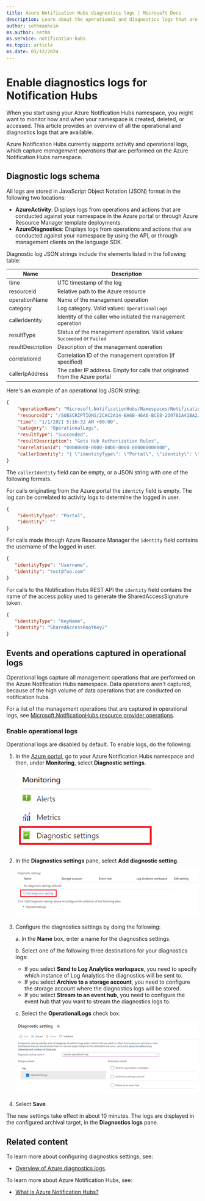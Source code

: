 ```yaml
---
title: Azure Notification Hubs diagnostics logs | Microsoft Docs
description: Learn about the operational and diagnostics logs that are available for Azure Notification Hubs, and how to enable diagnostic logging.
author: sethmanheim
ms.author: sethm
ms.service: notification-hubs
ms.topic: article
ms.date: 03/12/2024
---
```


# Enable diagnostics logs for Notification Hubs

When you start using your Azure Notification Hubs namespace, you might want to monitor how and when your namespace is created, deleted, or accessed. This article provides an overview of all the operational and diagnostics logs that are available.

Azure Notification Hubs currently supports activity and operational logs, which capture *management operations* that are performed on the Azure Notification Hubs namespace.

## Diagnostic logs schema

All logs are stored in JavaScript Object Notation (JSON) format in the following two locations:

- **AzureActivity**: Displays logs from operations and actions that are conducted against your namespace in the Azure portal or through Azure Resource Manager template deployments.
- **AzureDiagnostics**: Displays logs from operations and actions that are conducted against your namespace by using the API, or through management clients on the language SDK.

Diagnostic log JSON strings include the elements listed in the following table:

| Name | Description |
| ------- | ------- |
| time | UTC timestamp of the log |
| resourceId | Relative path to the Azure resource |
| operationName | Name of the management operation |
| category | Log category. Valid values: `OperationalLogs` |
| callerIdentity | Identity of the caller who initiated the management operation |
| resultType | Status of the management operation. Valid values: `Succeeded` or `Failed` |
| resultDescription | Description of the management operation |
| correlationId | Correlation ID of the management operation (if specified) |
| callerIpAddress | The caller IP address. Empty for calls that originated from the Azure portal |

Here's an example of an operational log JSON string:

```json
{
    "operationName": "Microsoft.NotificationHubs/Namespaces/NotificationHubs/authorizationRules/action",
    "resourceId": "/SUBSCRIPTIONS/2CAC2A14-BA6B-46A6-BCE8-2D9781A41BA2/RESOURCEGROUPS/SAMPLES/PROVIDERS/MICROSOFT.NOTIFICATIONHUBS/NAMESPACES/SAMPLE-NS",
    "time": "1/1/2021 5:16:32 AM +00:00",
    "category": "OperationalLogs",
    "resultType": "Succeeded",
    "resultDescription": "Gets Hub Authorization Rules",
    "correlationId": "00000000-0000-0000-0000-000000000000",
    "callerIdentity": "{ \"identityType\": \"Portal\", \"identity\": \"\" }"
}
```

The `callerIdentity` field can be empty, or a JSON string with one of the following formats.

For calls originating from the Azure portal the `identity` field is empty. The log can be correlated to activity logs to determine the logged in user.

```json
{
    "identityType": "Portal",
    "identity": ""
}
```

For calls made through Azure Resource Manager the `identity` field contains the username of the logged in user.

```json
{
   "identityType": "Username",
   "identity": "test@foo.com"
}
```

For calls to the Notification Hubs REST API the `identity` field contains the name of the access policy used to generate the SharedAccessSignature token.

```json
{
   "identityType": "KeyName",
   "identity": "SharedAccessRootKey2"
}
```

## Events and operations captured in operational logs

Operational logs capture all management operations that are performed on the Azure Notification Hubs namespace. Data operations aren't captured, because of the high volume of data operations that are conducted on notification hubs.

For a list of the management operations that are captured in operational logs, see [Microsoft.NotificationHubs resource provider operations](/azure/role-based-access-control/permissions/integration#microsoftnotificationhubs).

### Enable operational logs

Operational logs are disabled by default. To enable logs, do the following:

1. In the [Azure portal](https://portal.azure.com), go to your Azure Notification Hubs namespace and then, under **Monitoring**, select  **Diagnostic settings**.

   ![The "Diagnostic settings" link](./media/notification-hubs-diagnostic-logs/image-1.png)

1. In the **Diagnostics settings** pane, select **Add diagnostic setting**.

   ![The "Add diagnostic setting" link](./media/notification-hubs-diagnostic-logs/image-2.png)

1. Configure the diagnostics settings by doing the following:

   a. In the **Name** box, enter a name for the diagnostics settings.  

   b. Select one of the following three destinations for your diagnostics logs:  
   - If you select **Send to Log Analytics workspace**, you need to specify which instance of Log Analytics the diagnostics will be sent to.
   - If you select **Archive to a storage account**, you need to configure the storage account where the diagnostics logs will be stored.  
   - If you select **Stream to an event hub**, you need to configure the event hub that you want to stream the diagnostics logs to.

   c. Select the **OperationalLogs** check box.

    ![The "Diagnostics settings" pane](./media/notification-hubs-diagnostic-logs/image-3.png)

1. Select **Save**.

The new settings take effect in about 10 minutes. The logs are displayed in the configured archival target, in the **Diagnostics logs** pane.

## Related content

To learn more about configuring diagnostics settings, see:
* [Overview of Azure diagnostics logs](../azure-monitor/essentials/platform-logs-overview.md).

To learn more about Azure Notification Hubs, see:
* [What is Azure Notification Hubs?](notification-hubs-push-notification-overview.md)
